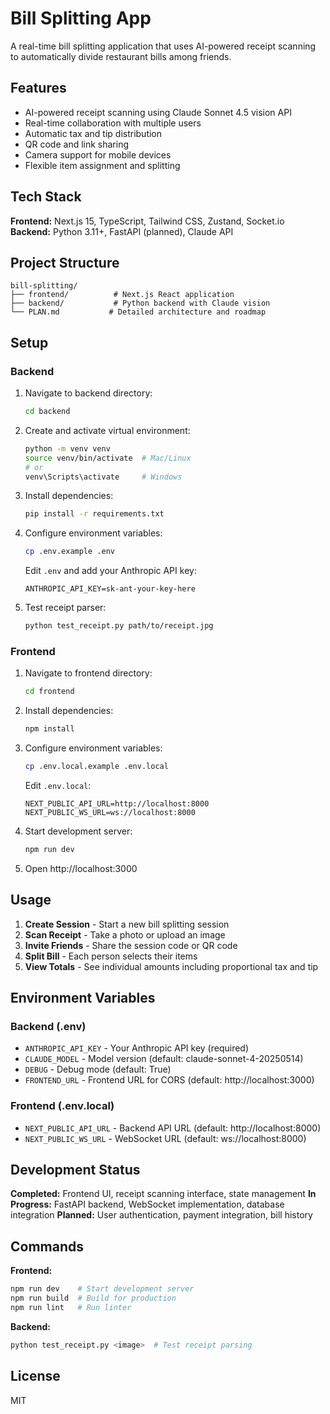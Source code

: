# Bill Splitting App

A real-time bill splitting application that uses AI-powered receipt scanning to automatically divide restaurant bills among friends.

## Features

- AI-powered receipt scanning using Claude Sonnet 4.5 vision API
- Real-time collaboration with multiple users
- Automatic tax and tip distribution
- QR code and link sharing
- Camera support for mobile devices
- Flexible item assignment and splitting

## Tech Stack

**Frontend:** Next.js 15, TypeScript, Tailwind CSS, Zustand, Socket.io
**Backend:** Python 3.11+, FastAPI (planned), Claude API

## Project Structure

```
bill-splitting/
├── frontend/          # Next.js React application
├── backend/           # Python backend with Claude vision
└── PLAN.md           # Detailed architecture and roadmap
```

## Setup

### Backend

1. Navigate to backend directory:
   ```bash
   cd backend
   ```

2. Create and activate virtual environment:
   ```bash
   python -m venv venv
   source venv/bin/activate  # Mac/Linux
   # or
   venv\Scripts\activate     # Windows
   ```

3. Install dependencies:
   ```bash
   pip install -r requirements.txt
   ```

4. Configure environment variables:
   ```bash
   cp .env.example .env
   ```

   Edit `.env` and add your Anthropic API key:
   ```
   ANTHROPIC_API_KEY=sk-ant-your-key-here
   ```

5. Test receipt parser:
   ```bash
   python test_receipt.py path/to/receipt.jpg
   ```

### Frontend

1. Navigate to frontend directory:
   ```bash
   cd frontend
   ```

2. Install dependencies:
   ```bash
   npm install
   ```

3. Configure environment variables:
   ```bash
   cp .env.local.example .env.local
   ```

   Edit `.env.local`:
   ```
   NEXT_PUBLIC_API_URL=http://localhost:8000
   NEXT_PUBLIC_WS_URL=ws://localhost:8000
   ```

4. Start development server:
   ```bash
   npm run dev
   ```

5. Open http://localhost:3000

## Usage

1. **Create Session** - Start a new bill splitting session
2. **Scan Receipt** - Take a photo or upload an image
3. **Invite Friends** - Share the session code or QR code
4. **Split Bill** - Each person selects their items
5. **View Totals** - See individual amounts including proportional tax and tip

## Environment Variables

### Backend (.env)
- `ANTHROPIC_API_KEY` - Your Anthropic API key (required)
- `CLAUDE_MODEL` - Model version (default: claude-sonnet-4-20250514)
- `DEBUG` - Debug mode (default: True)
- `FRONTEND_URL` - Frontend URL for CORS (default: http://localhost:3000)

### Frontend (.env.local)
- `NEXT_PUBLIC_API_URL` - Backend API URL (default: http://localhost:8000)
- `NEXT_PUBLIC_WS_URL` - WebSocket URL (default: ws://localhost:8000)

## Development Status

**Completed:** Frontend UI, receipt scanning interface, state management
**In Progress:** FastAPI backend, WebSocket implementation, database integration
**Planned:** User authentication, payment integration, bill history

## Commands

**Frontend:**
```bash
npm run dev    # Start development server
npm run build  # Build for production
npm run lint   # Run linter
```

**Backend:**
```bash
python test_receipt.py <image>  # Test receipt parsing
```

## License

MIT
